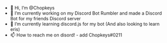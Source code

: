 - 👋 Hi, I’m @Chopkeys
- 👀 I’m currently working on my Discord Bot Rumbler and made a Discord Bot for my friends Discord server
- 🌱 I’m currently learning discord.js for my bot (And also looking to learn eris)
- 📫 How to reach me on disord! - add Chopkeys#0211
